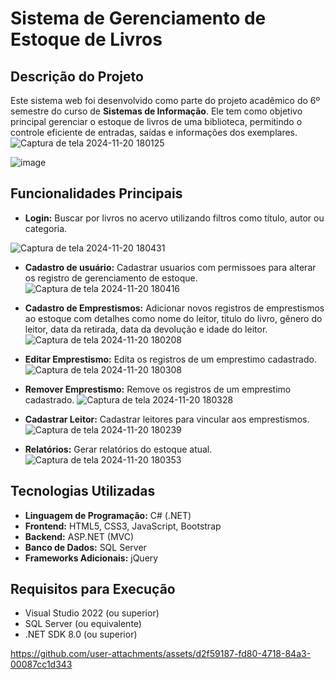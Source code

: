# Sistema de Gerenciamento de Estoque de Livros

## Descrição do Projeto  
Este sistema web foi desenvolvido como parte do projeto acadêmico do 6º semestre do curso de **Sistemas de Informação**. Ele tem como objetivo principal gerenciar o estoque de livros de uma biblioteca, permitindo o controle eficiente de entradas, saídas e informações dos exemplares.
![Captura de tela 2024-11-20 180125](https://github.com/user-attachments/assets/a0598a87-5c57-4b21-b685-30f25d69f363)

![image](https://github.com/user-attachments/assets/c8d30585-4827-4957-878e-e6b2838969be)


## Funcionalidades Principais  
- **Login:** Buscar por livros no acervo utilizando filtros como título, autor ou categoria.
  
![Captura de tela 2024-11-20 180431](https://github.com/user-attachments/assets/435e9a83-0977-4569-a0f2-ec9b3c4658cc)

  
- **Cadastro de usuário:** Cadastrar usuarios com permissoes para  alterar os registro de gerenciamento de estoque.
  ![Captura de tela 2024-11-20 180416](https://github.com/user-attachments/assets/6e6ee756-db82-4579-b80a-dcf36ee36931)

- **Cadastro de Emprestismos:** Adicionar novos registros de emprestismos ao estoque com detalhes como nome do leitor, titulo do livro, gênero do leitor, data da retirada, data da devolução e idade do leitor.
  ![Captura de tela 2024-11-20 180208](https://github.com/user-attachments/assets/6ce69584-941e-4378-ac0b-2a469fcb971e)

- **Editar Emprestismo:** Edita os registros de um emprestimo cadastrado.
  ![Captura de tela 2024-11-20 180308](https://github.com/user-attachments/assets/fd2664b6-a591-4918-be78-119859a4ed12)

- **Remover Emprestismo:** Remove os registros de um emprestimo cadastrado.
  ![Captura de tela 2024-11-20 180328](https://github.com/user-attachments/assets/7e80c732-5471-464a-bfc0-83acf6e4d3fb)

- **Cadastrar Leitor:** Cadastrar leitores para vincular aos emprestismos.
  ![Captura de tela 2024-11-20 180239](https://github.com/user-attachments/assets/4ce30d99-782a-49c9-8f02-055dba9f4c32)

- **Relatórios:** Gerar relatórios do estoque atual.  
![Captura de tela 2024-11-20 180353](https://github.com/user-attachments/assets/322dd36e-b92e-4d40-8c1d-79dc8545f2e2)

## Tecnologias Utilizadas  
- **Linguagem de Programação:** C# (.NET)  
- **Frontend:** HTML5, CSS3, JavaScript, Bootstrap  
- **Backend:** ASP.NET (MVC)  
- **Banco de Dados:** SQL Server  
- **Frameworks Adicionais:** jQuery  

## Requisitos para Execução  
- Visual Studio 2022 (ou superior)  
- SQL Server (ou equivalente)  
- .NET SDK 8.0 (ou superior)  


https://github.com/user-attachments/assets/d2f59187-fd80-4718-84a3-00087cc1d343



